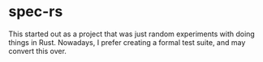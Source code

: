 # spec-rs

This started out as a project that was just random experiments with doing things in Rust.
Nowadays, I prefer creating a formal test suite, and may convert this over.
